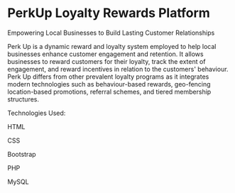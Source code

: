 # PerkUp Loyalty Rewards Platform
Empowering Local Businesses to Build Lasting Customer Relationships

Perk Up is a dynamic reward and loyalty system employed to help local businesses enhance customer engagement and retention. It allows businesses to reward customers for their loyalty, track the extent of engagement, and reward incentives in relation to the customers' behaviour. Perk Up differs from other prevalent loyalty programs as it integrates modern technologies such as behaviour-based rewards, geo-fencing location-based promotions, referral schemes, and tiered membership structures.

Technologies Used:

HTML

CSS

Bootstrap

PHP

MySQL


